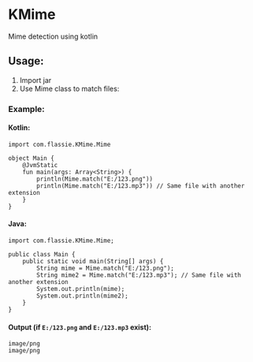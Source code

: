 # KMime
Mime detection using kotlin

## Usage:
1. Import jar
2. Use Mime class to match files:

### Example:
#### Kotlin:
```
import com.flassie.KMime.Mime

object Main {
    @JvmStatic
    fun main(args: Array<String>) {
        println(Mime.match("E:/123.png"))
        println(Mime.match("E:/123.mp3")) // Same file with another extension
    }
}
```
#### Java:
```
import com.flassie.KMime.Mime;

public class Main {
    public static void main(String[] args) {
        String mime = Mime.match("E:/123.png");
        String mime2 = Mime.match("E:/123.mp3"); // Same file with another extension
        System.out.println(mime);
        System.out.println(mime2);
    }
}
```
#### Output (if `E:/123.png` and `E:/123.mp3` exist):
```
image/png
image/png
```
